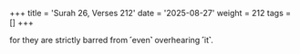 +++
title = 'Surah 26, Verses 212'
date = '2025-08-27'
weight = 212
tags = []
+++

for they are strictly barred from ˹even˺ overhearing ˹it˺.